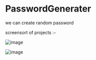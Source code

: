 # PasswordGenerater
we can create random password

screensort of projects :- 


![image](https://github.com/abhi98chaubey/PasswordGenerater/assets/90348147/11d19453-0292-48bd-9107-75c8e58555a6)




![image](https://github.com/abhi98chaubey/PasswordGenerater/assets/90348147/d6307909-da2c-413e-be7b-b8dc0f6ec8bd)
